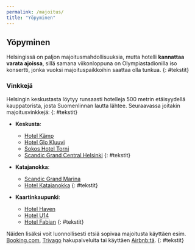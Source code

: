 ```yaml
---
permalink: /majoitus/
title: "Yöpyminen"
---
```


## Yöpyminen

Helsingissä on paljon majoitusmahdollisuuksia, mutta hotelli **kannattaa varata ajoissa**, sillä samana viikonloppuna on Olympiastadionilla
iso konsertti, jonka vuoksi majoituspaikkoihin saattaa olla tunkua.
{: #tekstit}

### Vinkkejä

Helsingin keskustasta löytyy runsaasti hotelleja 500 metrin etäisyydellä kauppatorista, josta Suomenlinnan lautta lähtee. Seuraavassa joitakin majoitusvinkkejä:
{: #tekstit}

- **Keskusta**:
   - [Hotel Kämp](https://www.hotelkamp.com/)
   - [Hotel Glo Kluuvi](https://www.glohotels.fi/)
   - [Sokos Hotel Torni](https://www.sokoshotels.fi/fi/helsinki/solo-sokos-hotel-torni)
   - [Scandic Grand Central Helsinki](https://www.scandichotels.fi/hotellit/suomi/helsinki/scandic-grand-central-helsinki)
{: #tekstit}

- **Katajanokka**:
   - [Scandic Grand Marina](https://www.scandichotels.fi/hotellit/suomi/helsinki/scandic-grand-marina)
   - [Hotel Katajanokka](https://www.hotelkatajanokka.fi/)
{: #tekstit}

- **Kaartinkaupunki**:
   - [Hotel Haven](https://www.hotelhaven.fi/)
   - [Hotel U14](https://hotelu14.fi/fi)
   - [Hotel Fabian](https://www.hotelfabian.com/hotelli)
{: #tekstit}

Näiden lisäksi voit luonnollisesti etsiä sopivaa majoitusta käyttäen esim. [Booking.com](http://booking.com/), [Trivago](https://www.trivago.fi/) hakupalveluita tai käyttäen [Airbnb:tä](https://www.airbnb.fi/helsinki-finland/stays).
{: #tekstit}

